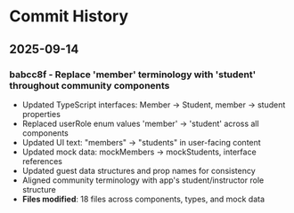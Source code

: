 # Commit History

## 2025-09-14

### babcc8f - Replace 'member' terminology with 'student' throughout community components
- Updated TypeScript interfaces: Member → Student, member → student properties
- Replaced userRole enum values 'member' → 'student' across all components  
- Updated UI text: "members" → "students" in user-facing content
- Updated mock data: mockMembers → mockStudents, interface references
- Updated guest data structures and prop names for consistency
- Aligned community terminology with app's student/instructor role structure
- **Files modified**: 18 files across components, types, and mock data
